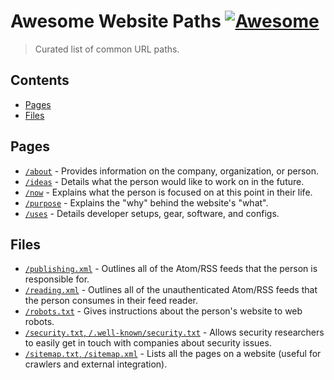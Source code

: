 # Awesome Website Paths [![Awesome](https://awesome.re/badge.svg)](https://awesome.re)

> Curated list of common URL paths.

## Contents

- [Pages](#pages)
- [Files](#files)

## Pages

- [`/about`](https://aboutideasnow.com) - Provides information on the company, organization, or person.
- [`/ideas`](https://aboutideasnow.com) - Details what the person would like to work on in the future.
- [`/now`](https://nownownow.com) - Explains what the person is focused on at this point in their life.
- [`/purpose`](https://slashpurpose.org) - Explains the "why" behind the website's "what".
- [`/uses`](https://uses.tech) - Details developer setups, gear, software, and configs.

## Files

- [`/publishing.xml`](https://slashreading.org) - Outlines all of the Atom/RSS feeds that the person is responsible for.
- [`/reading.xml`](https://slashreading.org) - Outlines all of the unauthenticated Atom/RSS feeds that the person consumes in their feed reader.
- [`/robots.txt`](https://www.robotstxt.org) - Gives instructions about the person's website to web robots.
- [`/security.txt`, `/.well-known/security.txt`](https://securitytxt.org) - Allows security researchers to easily get in touch with companies about security issues.
- [`/sitemap.txt`, `/sitemap.xml`](https://en.wikipedia.org/wiki/Site_map) - Lists all the pages on a website (useful for crawlers and external integration).
